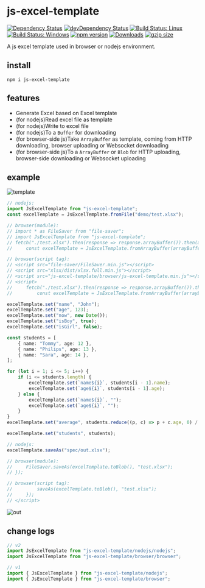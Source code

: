 # js-excel-template

[![Dependency Status](https://david-dm.org/plantain-00/js-excel-template.svg)](https://david-dm.org/plantain-00/js-excel-template)
[![devDependency Status](https://david-dm.org/plantain-00/js-excel-template/dev-status.svg)](https://david-dm.org/plantain-00/js-excel-template#info=devDependencies)
[![Build Status: Linux](https://travis-ci.org/plantain-00/js-excel-template.svg?branch=master)](https://travis-ci.org/plantain-00/js-excel-template)
[![Build Status: Windows](https://ci.appveyor.com/api/projects/status/github/plantain-00/js-excel-template?branch=master&svg=true)](https://ci.appveyor.com/project/plantain-00/js-excel-template/branch/master)
[![npm version](https://badge.fury.io/js/js-excel-template.svg)](https://badge.fury.io/js/js-excel-template)
[![Downloads](https://img.shields.io/npm/dm/js-excel-template.svg)](https://www.npmjs.com/package/js-excel-template)
[![gzip size](https://img.badgesize.io/https://unpkg.com/js-excel-template?compression=gzip)](https://unpkg.com/js-excel-template)

A js excel template used in browser or nodejs environment.

## install

`npm i js-excel-template`

## features

+ Generate Excel based on Excel template
+ (for nodejs)Read excel file as template
+ (for nodejs)Write to excel file
+ (for nodejs)To a `Buffer` for downloading
+ (for browser-side js)Take `ArrayBuffer` as template, coming from HTTP downloading, browser uploading or Websocket downloading
+ (for browser-side js)To a `ArrayBuffer` or `Blob` for HTTP uploading, browser-side downloading or Websocket uploading

## example

![template](https://raw.githubusercontent.com/plantain-00/js-excel-template/master/doc/template.PNG)

```ts
// nodejs:
import JsExcelTemplate from "js-excel-template";
const excelTemplate = JsExcelTemplate.fromFile("demo/test.xlsx");

// browser(module):
// import * as FileSaver from "file-saver";
// import JsExcelTemplate from "js-excel-template";
// fetch("./test.xlsx").then(response => response.arrayBuffer()).then(arrayBuffer => {
//     const excelTemplate = JsExcelTemplate.fromArrayBuffer(arrayBuffer);

// browser(script tag):
// <script src="file-saver/FileSaver.min.js"></script>
// <script src="xlsx/dist/xlsx.full.min.js"></script>
// <script src="js-excel-template/browser/js-excel-template.min.js"></script>
// <script>
//     fetch("./test.xlsx").then(response => response.arrayBuffer()).then(arrayBuffer => {
//         const excelTemplate = JsExcelTemplate.fromArrayBuffer(arrayBuffer);

excelTemplate.set("name", "John");
excelTemplate.set("age", 123);
excelTemplate.set("now", new Date());
excelTemplate.set("isBoy", true);
excelTemplate.set("isGirl", false);

const students = [
    { name: "Tommy", age: 12 },
    { name: "Philips", age: 13 },
    { name: "Sara", age: 14 },
];

for (let i = 1; i <= 5; i++) {
    if (i <= students.length) {
        excelTemplate.set(`name${i}`, students[i - 1].name);
        excelTemplate.set(`age${i}`, students[i - 1].age);
    } else {
        excelTemplate.set(`name${i}`, "");
        excelTemplate.set(`age${i}`, "");
    }
}
excelTemplate.set("average", students.reduce((p, c) => p + c.age, 0) / students.length);

excelTemplate.set("students", students);

// nodejs:
excelTemplate.saveAs("spec/out.xlsx");

// browser(module):
//     FileSaver.saveAs(excelTemplate.toBlob(), "test.xlsx");
// });

// browser(script tag):
//         saveAs(excelTemplate.toBlob(), "test.xlsx");
//     });
// </script>
```

![out](https://raw.githubusercontent.com/plantain-00/js-excel-template/master/doc/out.PNG)

## change logs

```ts
// v2
import JsExcelTemplate from "js-excel-template/nodejs/nodejs";
import JsExcelTemplate from "js-excel-template/browser/browser";

// v1
import { JsExcelTemplate } from "js-excel-template/nodejs";
import { JsExcelTemplate } from "js-excel-template/browser";
```
